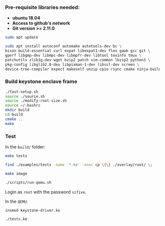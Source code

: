 ### Pre-requisite libraries needed:     

- **ubuntu 18.04**
- **Access to github's network**
- **Git version >= 2.11.0**

```bash
sudo apt update
```

```bash
sudo apt install autoconf automake autotools-dev bc \
bison build-essential curl expat libexpat1-dev flex gawk gcc git \
gperf libgmp-dev libmpc-dev libmpfr-dev libtool texinfo tmux \
patchutils zlib1g-dev wget bzip2 patch vim-common lbzip2 python3 \
pkg-config libglib2.0-dev libpixman-1-dev libssl-dev screen \
device-tree-compiler expect makeself unzip cpio rsync cmake ninja-build p7zip-full
```

### Build keystone enclave frame

```bash
./fast-setup.sh
source ./source.sh
source ./modify-root-size.sh
source ~/.bashrc
mkdir build
cd build
cmake ..
make 
```

### Test

In the `build/` folder:

```bash
make tests

find ./examples/tests -name '*.ke' -exec cp \{\} ./overlay/root/ \;

make image

./scripts/run-qemu.sh
```

Login as `root` with the password `sifive`.

In the `QEMU`:

```bash
insmod keystone-driver.ko

./tests.ke
```